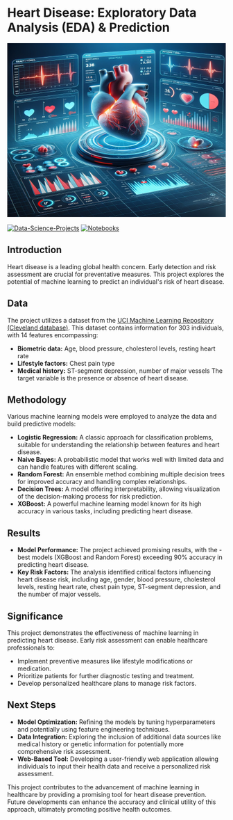 # **Heart Disease: Exploratory Data Analysis (EDA) & Prediction**

<img src="./images/heart_disease.png" alt="Alt-Text" width="100%" height="400px" />

[![Data-Science-Projects](https://img.shields.io/badge/Data_Science_Projects-GitHub_Page-%2300BFFF.svg)](https://jenst1234.github.io) [![Notebooks](https://img.shields.io/badge/Notebooks-View-Green.svg)](https://github.com/jenst1234/Data_Science_Portfolio/blob/main/4%23%20Heart%20Disease%20Prediction/notebooks/heart_disease_prediction.ipynb)

## **Introduction**

Heart disease is a leading global health concern. Early detection and risk assessment are crucial for preventative measures. This project explores the potential of machine learning to predict an individual's risk of heart disease.

## **Data**

The project utilizes a dataset from the [UCI Machine Learning Repository (Cleveland database)](https://archive.ics.uci.edu/dataset/45/heart+disease). This dataset contains information for 303 individuals, with 14 features encompassing:

- **Biometric data:** Age, blood pressure, cholesterol levels, resting heart rate
- **Lifestyle factors:** Chest pain type
- **Medical history:** ST-segment depression, number of major vessels
The target variable is the presence or absence of heart disease.

## **Methodology**

Various machine learning models were employed to analyze the data and build predictive models:

- **Logistic Regression:** A classic approach for classification problems, suitable for understanding the relationship between features and heart disease.
- **Naive Bayes:** A probabilistic model that works well with limited data and can handle features with different scaling.
- **Random Forest:** An ensemble method combining multiple decision trees for improved accuracy and handling complex relationships.
- **Decision Trees:** A model offering interpretability, allowing visualization of the decision-making process for risk prediction.
- **XGBoost:** A powerful machine learning model known for its high accuracy in various tasks, including predicting heart disease.

## **Results**

- **Model Performance:** The project achieved promising results, with the - best models (XGBoost and Random Forest) exceeding 90% accuracy in predicting heart disease.
- **Key Risk Factors:** The analysis identified critical factors influencing heart disease risk, including age, gender, blood pressure, cholesterol levels, resting heart rate, chest pain type, ST-segment depression, and the number of major vessels.

## **Significance**

This project demonstrates the effectiveness of machine learning in predicting heart disease. Early risk assessment can enable healthcare professionals to:

- Implement preventive measures like lifestyle modifications or medication.
- Prioritize patients for further diagnostic testing and treatment.
- Develop personalized healthcare plans to manage risk factors.

## **Next Steps**

- **Model Optimization:** Refining the models by tuning hyperparameters and potentially using feature engineering techniques.
- **Data Integration:** Exploring the inclusion of additional data sources like medical history or genetic information for potentially more comprehensive risk assessment.
- **Web-Based Tool:** Developing a user-friendly web application allowing individuals to input their health data and receive a personalized risk assessment.

This project contributes to the advancement of machine learning in healthcare by providing a promising tool for heart disease prevention. Future developments can enhance the accuracy and clinical utility of this approach, ultimately promoting positive health outcomes.
